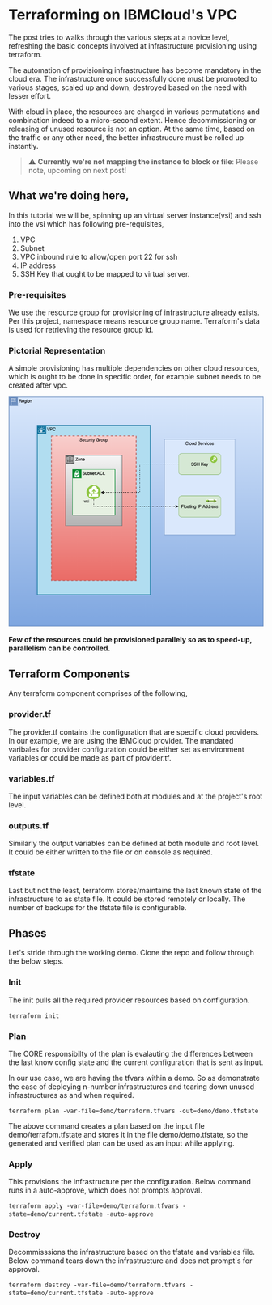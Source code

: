 # Terraforming on IBMCloud's VPC
The post tries to walks through the various steps at a novice level, refreshing the basic concepts involved at infrastructure provisioning using terraform. 

The automation of provisioning infrastructure has become mandatory in the cloud era. The infrastructure once successfully done must be promoted to various stages, scaled up and down, destroyed based on the need with lesser effort. 

With cloud in place, the resources are charged in various permutations and combination indeed to a micro-second extent. Hence decommissioning or releasing of unused resource is not an option. At the same time, based on the traffic or any other need, the better infrastrucure must be rolled up instantly.

> :warning: **Currently we're not mapping the instance to block or file**: Please note, upcoming on next post!

## What we're doing here,
In this tutorial we will be, spinning up an virtual server instance(vsi) and ssh into the vsi which has following pre-requisites,
1. VPC
2. Subnet
3. VPC inbound rule to allow/open port 22 for ssh
4. IP address
5. SSH Key that ought to be mapped to virtual server.

### Pre-requisites
We use the resource group for provisioning of infrastructure already exists. Per this project, namespace means resource group name. Terraform's data is used for retrieving the resource group id.

### Pictorial Representation
A simple provisioning has multiple dependencies on other cloud resources, which is ought to be done in specific order, for example subnet needs to be created after vpc. 

![demo](./demo.png)

**Few of the resources could be provisioned parallely so as to speed-up, parallelism can be controlled.**

## Terraform Components
Any terraform component comprises of the following,

### provider.tf
The provider.tf contains the configuration that are specific cloud providers. In our example, we are using the IBMCloud provider. The mandated varibales for provider configuration could be either set as environment variables or could be made as part of provider.tf.

### variables.tf
The input variables can be defined both at modules and at the project's root level.

### outputs.tf
Similarly the output variables can be defined at both module and root level. It could be either written to the file or on console as required.

### tfstate
Last but not the least, terraform stores/maintains the last known state of the infrastructure to as state file. It could be stored remotely or locally. The number of backups for the tfstate file is configurable.

## Phases
Let's stride through the working demo. Clone the repo and follow through the below steps.

### Init
The init pulls all the required provider resources based on configuration.

```
terraform init
```

### Plan
The CORE responsibilty of the plan is evalauting the differences between the last know config state and the current configuration  that is sent as input.

In our use case, we are having the tfvars within a demo. So as demonstrate the ease of deploying n-number infrastructures and tearing down unused infrastructures as and when required.

```
terraform plan -var-file=demo/terraform.tfvars -out=demo/demo.tfstate
```

The above command creates a plan based on the input file demo/terrafom.tfstate and stores it in  the file demo/demo.tfstate, so the generated and verified plan can be used as an input while applying.

### Apply 
This provisions the infrastructure per the configuration. Below command runs in a auto-approve, which does not prompts approval.

```
terraform apply -var-file=demo/terraform.tfvars -state=demo/current.tfstate -auto-approve
```

### Destroy
Decommisssions the infrastructure based on the tfstate and variables file. Below command tears down the infrastructure and does not prompt's for approval.

```
terraform destroy -var-file=demo/terraform.tfvars -state=demo/current.tfstate -auto-approve
```
